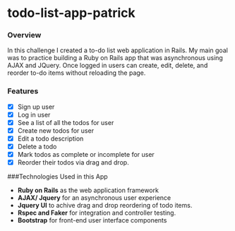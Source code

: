 # todo-list-app-patrick


### Overview
In this challenge I created a to-do list web application in Rails.  My main goal was to practice building a Ruby on Rails app that was asynchronous using AJAX and JQuery.  Once logged in users can create, edit, delete, and reorder to-do items without reloading the page.

### Features
  - [x] Sign up user
  - [x] Log in user
  - [x] See a list of all the todos for user
  - [x] Create new todos for user
  - [x] Edit a todo description
  - [x] Delete a todo
  - [x] Mark todos as complete or incomplete for user
  - [x] Reorder their todos via drag and drop.

<!-- ### Testing -->
<!-- Tests were created in Rspec for all the requirements listed above.

To run all the rspec tests from the terminal enter the following:

```$ bin/rspec ``` -->




###Technologies Used in this App
  - **Ruby on Rails** as the web application framework
  - **AJAX/ Jquery** for an asynchronous user experience
  - **Jquery UI** to achive drag and drop reordering of todo items.
  - **Rspec and Faker** for integration and controller testing.
  - **Bootstrap** for front-end user interface components

